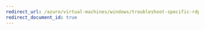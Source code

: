 ```yaml
---
redirect_url: /azure/virtual-machines/windows/troubleshoot-specific-rdp-errors
redirect_document_id: true
---
```

